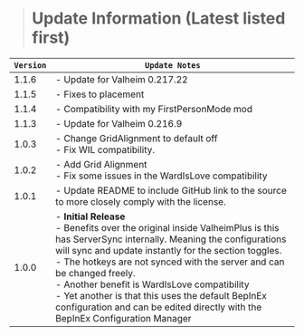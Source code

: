 > # Update Information (Latest listed first)

| `Version` | `Update Notes`                                                                                                                                                                                                                                                                                                                                                                                                                                                               |
|-----------|------------------------------------------------------------------------------------------------------------------------------------------------------------------------------------------------------------------------------------------------------------------------------------------------------------------------------------------------------------------------------------------------------------------------------------------------------------------------------|
| 1.1.6     | - Update for Valheim 0.217.22                                                                                                                                                                                                                                                                                                                                                                                                                                                |
| 1.1.5     | - Fixes to placement                                                                                                                                                                                                                                                                                                                                                                                                                                                         |
| 1.1.4     | - Compatibility with my FirstPersonMode mod                                                                                                                                                                                                                                                                                                                                                                                                                                  |
| 1.1.3     | - Update for Valheim 0.216.9                                                                                                                                                                                                                                                                                                                                                                                                                                                 |
| 1.0.3     | - Change GridAlignment to default off<br/> - Fix WIL compatibility.                                                                                                                                                                                                                                                                                                                                                                                                          |
| 1.0.2     | - Add Grid Alignment<br/>- Fix some issues in the WardIsLove compatibility                                                                                                                                                                                                                                                                                                                                                                                                   |
| 1.0.1     | - Update README to include GitHub link to the source to more closely comply with the license.                                                                                                                                                                                                                                                                                                                                                                                |
| 1.0.0     | - **Initial Release**<br/>  - Benefits over the original inside ValheimPlus is this has ServerSync internally. Meaning the configurations will sync and update instantly for the section toggles.<br/>  - The hotkeys are not synced with the server and can be changed freely.<br/>  - Another benefit is WardIsLove compatibility<br/> - Yet another is that this uses the default BepInEx configuration and can be edited directly with the BepInEx Configuration Manager |
